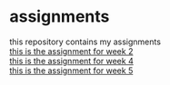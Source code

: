 # assignments
this repository contains my assignments<br>
[this is the assignment for week 2](https://github.com/Maxthissen/assignments/blob/master/Assignment_week_2.ipynb)<br>
[this is the assignment for week 4](https://github.com/Maxthissen/assignments/blob/master/Assignment_week_4.ipynb)<br>
[this is the assignment for week 5](https://github.com/Maxthissen/assignments/blob/master/Assignment_week_5.ipynb)<br>

